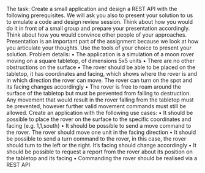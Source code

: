 The task:
Create a small application and design a REST API with the following prerequisites. We will ask you
also to present your solution to us to emulate a code and design review session. Think about how
you would do it in front of a small group and prepare your presentation accordingly. Think about
how you would convince other people of your approaches. Presentation is an important part of the
assignment because we look at how you articulate your thoughts. Use the tools of your choice to
present your solution.
Problem details:
• The application is a simulation of a moon rover moving on a square tabletop, of dimensions
5x5 units
• There are no other obstructions on the surface
• The rover should be able to be placed on the tabletop, it has coordinates and facing, which
shows where the rover is and in which direction the rover can move. The rover can turn on
the spot and its facing changes accordingly
• The rover is free to roam around the surface of the tabletop but must be prevented from
falling to destruction. Any movement that would result in the rover falling from the tabletop
must be prevented, however further valid movement commands must still be allowed.
Create an application with the following use cases:
• It should be possible to place the rover on the surface to the specific coordinates and facing
(e.g. 1,1,south)
• It should be possible to send a move command to the rover. The rover should move one unit
in the facing direction
• It should be possible to send a turn command to the rover, in this case, the rover should turn
to the left or the right. It’s facing should change accordingly
• It should be possible to request a report from the rover about its position on the tabletop and
its facing
• Commanding the rover should be realised via a REST API

